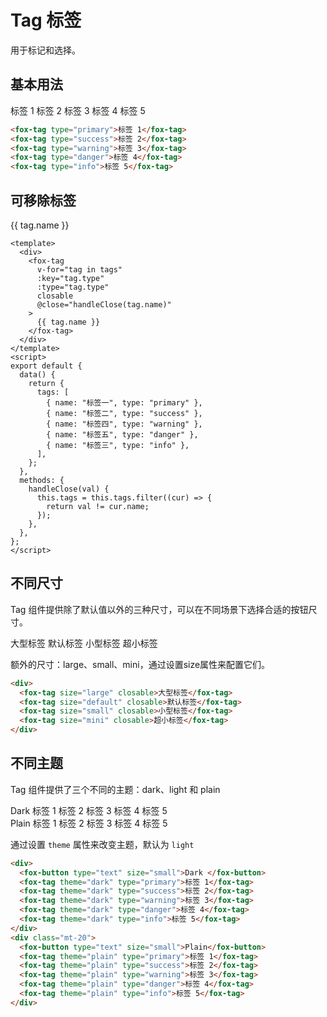 # Tag 标签

用于标记和选择。

## 基本用法

<div class="mt-20">
    <fox-tag type="primary">标签 1</fox-tag>
    <fox-tag type="success">标签 2</fox-tag>
    <fox-tag type="warning">标签 3</fox-tag>
    <fox-tag type="danger">标签 4</fox-tag>
    <fox-tag type="info">标签 5</fox-tag>
</div>

```html
<fox-tag type="primary">标签 1</fox-tag>
<fox-tag type="success">标签 2</fox-tag>
<fox-tag type="warning">标签 3</fox-tag>
<fox-tag type="danger">标签 4</fox-tag>
<fox-tag type="info">标签 5</fox-tag>
```

## 可移除标签

<div class="mt-20">
    <fox-tag
        v-for="tag in tags"
        :key="tag.type"
        :type="tag.type"
        closed
        @close="handleClose(tag.name)"
    >
        {{ tag.name }}
    </fox-tag>
</div>

```vue
<template>
  <div>
    <fox-tag
      v-for="tag in tags"
      :key="tag.type"
      :type="tag.type"
      closable
      @close="handleClose(tag.name)"
    >
      {{ tag.name }}
    </fox-tag>
  </div>
</template>
<script>
export default {
  data() {
    return {
      tags: [
        { name: "标签一", type: "primary" },
        { name: "标签二", type: "success" },
        { name: "标签四", type: "warning" },
        { name: "标签五", type: "danger" },
        { name: "标签三", type: "info" },
      ],
    };
  },
  methods: {
    handleClose(val) {
      this.tags = this.tags.filter((cur) => {
        return val != cur.name;
      });
    },
  },
};
</script>
```

## 不同尺寸

Tag 组件提供除了默认值以外的三种尺寸，可以在不同场景下选择合适的按钮尺寸。

<div class="mt-20">
    <fox-tag size="large" closable>大型标签</fox-tag>
    <fox-tag size="default" closable>默认标签</fox-tag>
    <fox-tag size="small" closable>小型标签</fox-tag>
    <fox-tag size="mini" closable>超小标签</fox-tag>
    <p>
        额外的尺寸：large、small、mini，通过设置size属性来配置它们。
    </p>
</div>

```html
<div>
  <fox-tag size="large" closable>大型标签</fox-tag>
  <fox-tag size="default" closable>默认标签</fox-tag>
  <fox-tag size="small" closable>小型标签</fox-tag>
  <fox-tag size="mini" closable>超小标签</fox-tag>
</div>
```

## 不同主题

Tag 组件提供了三个不同的主题：dark、light 和 plain

<div>
    <div>
        <fox-button type="text" size="small">Dark </fox-button>
        <fox-tag theme="dark" type="primary">标签 1</fox-tag>
        <fox-tag theme="dark" type="success">标签 2</fox-tag>
        <fox-tag theme="dark" type="warning">标签 3</fox-tag>
        <fox-tag theme="dark" type="danger">标签 4</fox-tag>
        <fox-tag theme="dark" type="info">标签 5</fox-tag>
    </div>
    <div class="mt-20">
        <fox-button type="text" size="small">Plain</fox-button>
        <fox-tag theme="plain" type="primary">标签 1</fox-tag>
        <fox-tag theme="plain" type="success">标签 2</fox-tag>
        <fox-tag theme="plain" type="warning">标签 3</fox-tag>
        <fox-tag theme="plain" type="danger">标签 4</fox-tag>
        <fox-tag theme="plain" type="info">标签 5</fox-tag>
    </div>
    <p slot="description">
        通过设置
        <code class="code">theme</code>
        属性来改变主题，默认为
        <code class="code">light</code>
    </p>
</div>

```html
<div>
  <fox-button type="text" size="small">Dark </fox-button>
  <fox-tag theme="dark" type="primary">标签 1</fox-tag>
  <fox-tag theme="dark" type="success">标签 2</fox-tag>
  <fox-tag theme="dark" type="warning">标签 3</fox-tag>
  <fox-tag theme="dark" type="danger">标签 4</fox-tag>
  <fox-tag theme="dark" type="info">标签 5</fox-tag>
</div>
<div class="mt-20">
  <fox-button type="text" size="small">Plain</fox-button>
  <fox-tag theme="plain" type="primary">标签 1</fox-tag>
  <fox-tag theme="plain" type="success">标签 2</fox-tag>
  <fox-tag theme="plain" type="warning">标签 3</fox-tag>
  <fox-tag theme="plain" type="danger">标签 4</fox-tag>
  <fox-tag theme="plain" type="info">标签 5</fox-tag>
</div>
```

<script>
export default {
    data() {
        return {
            props: [
                {
                    parameter: 'type',
                    explain: '类型',
                    type: 'String',
                    optionalValue: 'success/info/warning/danger',
                    defaultValue: '-',
                },
                {
                    parameter: 'size',
                    explain: '尺寸',
                    type: 'String',
                    optionalValue: 'large / small / mini',
                    defaultValue: '-',
                },
                {
                    parameter: 'theme',
                    explain: '主题',
                    type: 'String',
                    optionalValue: 'dark / light / plain',
                    defaultValue: 'light',
                },
            ],
            events: [
                {
                    name: 'click',
                    explain: '点击 Tag 时触发的事件',
                    args: '-',
                },
                {
                    name: 'close',
                    explain: '关闭 Tag 时触发的事件',
                    args: '-',
                },
            ],
            tags: [
                { name: '标签一', type: 'primary' },
                { name: '标签二', type: 'success' },
                { name: '标签四', type: 'warning' },
                { name: '标签五', type: 'danger' },
                { name: '标签三', type: 'info' },
            ],
        };
    },
    methods: {
        handleClose(val) {
            this.tags = this.tags.filter(cur => {
                return val != cur.name;
            });
        },
    },
};
</script>
